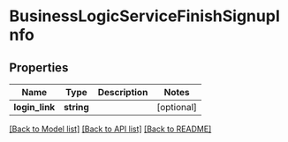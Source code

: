 # BusinessLogicServiceFinishSignupInfo

## Properties
Name | Type | Description | Notes
------------ | ------------- | ------------- | -------------
**login_link** | **string** |  | [optional] 

[[Back to Model list]](../README.md#documentation-for-models) [[Back to API list]](../README.md#documentation-for-api-endpoints) [[Back to README]](../README.md)


